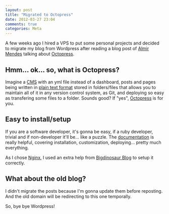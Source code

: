 ```yaml
---
layout: post
title: "Migrated to Octopress"
date: 2012-03-27 23:04
comments: true
categories: Meta
---
```


[oct]: http://octopress.org "Octopress"
[octdocs]: http://octopress.org/docs/ "Octopress - Documents"
[almir]: http://www.almirmendes.com/ "Almir Mendes"
[cms]: http://en.wikipedia.org/wiki/Content_management_system "Content Management System"
[markdown]: http://daringfireball.net/projects/markdown/ "Markdown"
[nginx]: http://nginx.com/ "Nginx"
[octnginx]: http://blog.bigdinosaur.org/octopress-and-nginx/ "Octopress and Nginx"

A few weeks ago I hired a VPS to put some personal projects and decided to migrate my blog from Wordpress after reading a blog post of [Almir Mendes][almir] talking about [Octopress][oct].

## Hmm... ok... so, what is Octopress?

Imagine a [CMS][cms] with an yml file instead of a dashboard, posts and pages being written in [plain text format][markdown] stored in folders/files that allows you to maintain all of it in any version control system, as Git, and deploying so easy as transfering some files to a folder. Sounds good? If "yes", [Octopress][oct] is for you.

## Easy to install/setup

If you are a software developer, it's gonna be easy, if a ruby developer, trivial and if non-developer it'll be... like a puzzle. The [documentation][octdocs] is really helpful, covering installation, customization, deploying... pretty much everything.

As I chose [Nginx][nginx], I used an extra help from [Bigdinosaur Blog][octnginx] to setup it correctly.

## What about the old blog?

I didn't migrate the posts because I'm gonna update them before reposting. And the old domain will be redirecting to this one temporally.

So, bye bye Wordpress!
